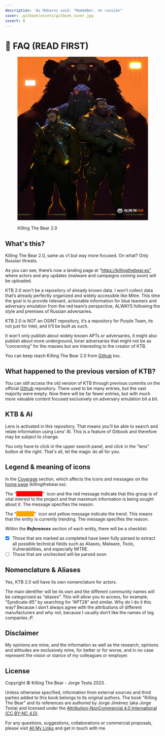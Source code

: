```yaml
---
description: 'As Makarov said: "Remember, no russian"'
cover: .gitbook/assets/gitbook_cover.jpg
coverY: 0
---
```


# 📌 FAQ (READ FIRST)

<figure><img src=".gitbook/assets/Diseño sin título.png" alt=""><figcaption><p>Killing The Bear 2.0</p></figcaption></figure>

## What's this?

Killing The Bear 2.0, same as v1 but way more focused. On what? Only Russian threats.&#x20;

As you can see, there’s now a landing page at “https://killingthebear.es” where actors and any updates (malware and campaigns coming soon) will be uploaded.

KTB 2.0 won’t be a repository of already known data. I won’t collect data that’s already perfectly organized and widely accessible like Mitre. This time the goal is to provide relevant, actionable information for blue teamers and adversary emulation from the red team’s perspective, ALWAYS following the style and premises of Russian adversaries.

KTB 2.0 is NOT an OSINT repository, it’s a repository for Purple Team, its not just for Intel, and it’ll be built as such.&#x20;

It won’t only publish about widely known APTs or adversaries, it might also publish about more underground, loner adversaries that might not be as “concerning” for the masses but are interesting to the creator of KTB.

You can keep reach Killing The Bear 2.0 from [Github](https://github.com/Ud0g-Py/Killing-The-Bear) too.

## What happened to the previous version of KTB?

You can still access the old version of KTB through previous commits on the official [Github](https://github.com/Ud0g-Py/Killing-The-Bear) repository. There used to be many entries, but the vast majority were empty. Now there will be far fewer entries, but with much more valuable content focused exclusively on adversary emulation bit a bit.

## KTB & AI

Lens is activated in this repository. That means you’ll be able to search and relate information using Lens’ AI. This is a feature of Gitbook and therefore may be subject to change.

You only have to click in the upper search panel, and click in the "lens" button at the right. That's all, let the magic do all for you.

## Legend & meaning of icons

In the [Coverage](coverage.md) section, which affects the icons and messages on the [home page](https://killingthebear.es) (killingthebear.es):&#x20;

The “<mark style="color:red;background-color:red;">Most wanted</mark>” <img src="https://img.icons8.com/?size=512&#x26;id=Qx256CBxVAbI&#x26;format=png" alt="" data-size="line"> icon and the red message indicate that this group is of vital interest to the project and that maximum information is being sought about it. The message specifies the reason.

The “<mark style="color:orange;background-color:orange;">Trending</mark>” <img src="https://img.icons8.com/ios-filled/50/000000/medium-risk.png" alt="" data-size="line"> icon and yellow message indicate the trend. This means that the entity is currently trending. The message specifies the reason.

Within the _**References**_ section of each entity, there will be a checklist:

* [x] Those that are marked as completed have been fully parsed to extract all possible technical fields such as Aliases, Malware, Tools, Vulnerabilities, and especially MITRE.&#x20;
* [ ] Those that are unchecked will be parsed soon

## Nomenclature & Aliases

Yes, KTB 2.0 will have its own nomenclature for actors.&#x20;

The main identifier will be its own and the different community names will be categorized as “aliases”. This will allow you to access, for example, “Syndicate-85” by searching for “APT28” and similar. Why do I do it this way? Because I don’t always agree with the attributions of different manufacturers and why not, because I usually don’t like the names of big companies ;P.

## Disclaimer

My opinions are mine, and the information as well as the research, opinions and attitudes are exclusively mine, for better or for worse, and in no case represent the vision or stance of my colleagues or employer.

## License

Copyright © Killing The Bear - Jorge Testa 2023 .

Unless otherwise specified, information from external sources and third parties added to this book belongs to its original authors. The book "Killing The Bear" and its references are authored by Jorge Jiménez (aka Jorge Testa) and licensed under the [Attribution-NonCommercial 4.0 International (CC BY-NC 4.0)](https://creativecommons.org/licenses/by-nc/4.0/).&#x20;

For any questions, suggestions, collaborations or commercial proposals, please visit [All My Links](https://linktr.ee/jorgetesta) and get in touch with me.
